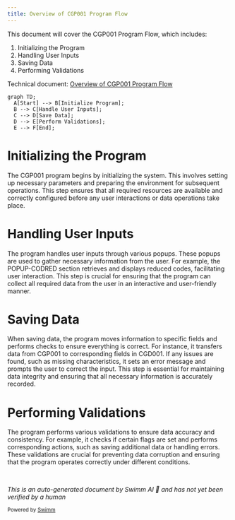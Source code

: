 ```yaml
---
title: Overview of CGP001 Program Flow
---
```

This document will cover the CGP001 Program Flow, which includes:

1. Initializing the Program
2. Handling User Inputs
3. Saving Data
4. Performing Validations

Technical document: <SwmLink doc-title="Overview of CGP001 Program Flow">[Overview of CGP001 Program Flow](/.swm/overview-of-cgp001-program-flow.1mpw4x97.sw.md)</SwmLink>

```mermaid
graph TD;
  A[Start] --> B[Initialize Program];
  B --> C[Handle User Inputs];
  C --> D[Save Data];
  D --> E[Perform Validations];
  E --> F[End];
```

# Initializing the Program

The CGP001 program begins by initializing the system. This involves setting up necessary parameters and preparing the environment for subsequent operations. This step ensures that all required resources are available and correctly configured before any user interactions or data operations take place.

# Handling User Inputs

The program handles user inputs through various popups. These popups are used to gather necessary information from the user. For example, the POPUP-CODRED section retrieves and displays reduced codes, facilitating user interaction. This step is crucial for ensuring that the program can collect all required data from the user in an interactive and user-friendly manner.

# Saving Data

When saving data, the program moves information to specific fields and performs checks to ensure everything is correct. For instance, it transfers data from CGP001 to corresponding fields in CGD001. If any issues are found, such as missing characteristics, it sets an error message and prompts the user to correct the input. This step is essential for maintaining data integrity and ensuring that all necessary information is accurately recorded.

# Performing Validations

The program performs various validations to ensure data accuracy and consistency. For example, it checks if certain flags are set and performs corresponding actions, such as saving additional data or handling errors. These validations are crucial for preventing data corruption and ensuring that the program operates correctly under different conditions.

&nbsp;

*This is an auto-generated document by Swimm AI 🌊 and has not yet been verified by a human*

<SwmMeta version="3.0.0" repo-id="Z2l0aHViJTNBJTNBa2VsbG8lM0ElM0Fzd2ltbWlv" repo-name="kello"><sup>Powered by [Swimm](/)</sup></SwmMeta>
